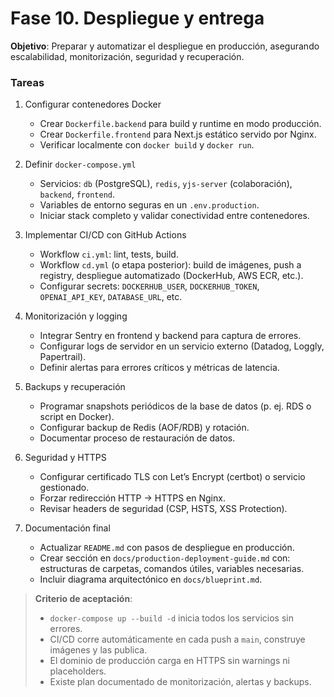 # Fase 10. Despliegue y entrega

**Objetivo**: Preparar y automatizar el despliegue en producción, asegurando escalabilidad, monitorización, seguridad y recuperación.

### Tareas

1. Configurar contenedores Docker
   - Crear `Dockerfile.backend` para build y runtime en modo producción.
   - Crear `Dockerfile.frontend` para Next.js estático servido por Nginx.
   - Verificar localmente con `docker build` y `docker run`.

2. Definir `docker-compose.yml`
   - Servicios: `db` (PostgreSQL), `redis`, `yjs-server` (colaboración), `backend`, `frontend`.
   - Variables de entorno seguras en un `.env.production`.
   - Iniciar stack completo y validar conectividad entre contenedores.

3. Implementar CI/CD con GitHub Actions
   - Workflow `ci.yml`: lint, tests, build.
   - Workflow `cd.yml` (o etapa posterior): build de imágenes, push a registry, despliegue automatizado (DockerHub, AWS ECR, etc.).
   - Configurar secrets: `DOCKERHUB_USER`, `DOCKERHUB_TOKEN`, `OPENAI_API_KEY`, `DATABASE_URL`, etc.

4. Monitorización y logging
   - Integrar Sentry en frontend y backend para captura de errores.
   - Configurar logs de servidor en un servicio externo (Datadog, Loggly, Papertrail).
   - Definir alertas para errores críticos y métricas de latencia.

5. Backups y recuperación
   - Programar snapshots periódicos de la base de datos (p. ej. RDS o script en Docker).
   - Configurar backup de Redis (AOF/RDB) y rotación.
   - Documentar proceso de restauración de datos.

6. Seguridad y HTTPS
   - Configurar certificado TLS con Let’s Encrypt (certbot) o servicio gestionado.
   - Forzar redirección HTTP → HTTPS en Nginx.
   - Revisar headers de seguridad (CSP, HSTS, XSS Protection).

7. Documentación final
   - Actualizar `README.md` con pasos de despliegue en producción.
   - Crear sección en `docs/production-deployment-guide.md` con: estructuras de carpetas, comandos útiles, variables necesarias.
   - Incluir diagrama arquitectónico en `docs/blueprint.md`.

> **Criterio de aceptación**:
>
> - `docker-compose up --build -d` inicia todos los servicios sin errores.
> - CI/CD corre automáticamente en cada push a `main`, construye imágenes y las publica.
> - El dominio de producción carga en HTTPS sin warnings ni placeholders.
> - Existe plan documentado de monitorización, alertas y backups.
